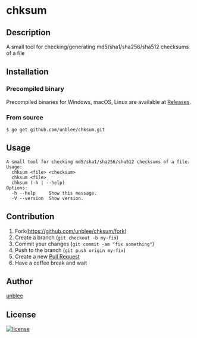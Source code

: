# chksum

## Description

A small tool for checking/generating md5/sha1/sha256/sha512 checksums of a file

## Installation

### Precompiled binary

Precompiled binaries for Windows, macOS, Linux are available at [Releases](https://github.com/unblee/chksum/releases).

### From source

```console
$ go get github.com/unblee/chksum.git
```

## Usage

```
A small tool for checking md5/sha1/sha256/sha512 checksums of a file.
Usage:
  chksum <file> <checksum>
  chksum <file>
  chksum (-h | --help)
Options:
  -h --help     Show this message.
  -V --version  Show version.
```

## Contribution

1.  Fork(https://github.com/unblee/chksum/fork)
2.  Create a branch (`git checkout -b my-fix`)
3.  Commit your changes (`git commit -am "fix something"`)
4.  Push to the branch (`git push origin my-fix`)
5.  Create a new [Pull Request](https://github.com/unblee/chksum/pulls)
6.  Have a coffee break and wait

## Author

[unblee](https://github.com/unblee)

## License

[![license](https://img.shields.io/badge/license-MIT-blue.svg?style=flat-square)](https://github.com/unblee/chksum/blob/master/LICENSE)
